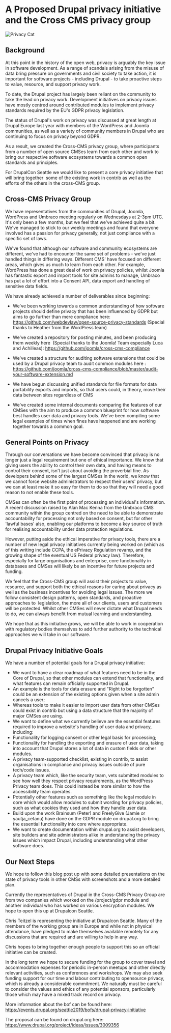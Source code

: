 # A Proposed Drupal privacy initiative and the Cross CMS privacy group

![Privacy Cat](http://freelygive.org.uk/sites/default/files/dreamstime_m_22112343_0.jpg)

## Background

At this point in the history of the open web, privacy is arguably the key issue in software development. As a range of scandals arising from the misuse of data bring pressure on governments and civil society to take action, it is important for software projects - including Drupal - to take proactive steps to value, resource, and support privacy work.

To date, the Drupal project has largely been reliant on the community to take the lead on privacy work. Development initiatives on privacy issues have mostly centred around contributed modules to implement privacy standards required by the EU's GDPR privacy legislation.

The status of Drupal's work on privacy was discussed at great length at Drupal Europe last year with members of the WordPress and Joomla communities, as well as a variety of community members in Drupal who are continuing to focus on privacy beyond GDPR.

As a result, we created the Cross-CMS privacy group, where participants from a number of open source CMSes learn from each other and work to bring our respective software ecosystems towards a common open standards and principles.

For DrupalCon Seattle we would like to present a core privacy initiative that will bring together  some of the existing work in contrib as well as the efforts of the others in the cross-CMS group.

## Cross-CMS Privacy Group

We have representatives from the communities of Drupal, Joomla, WordPress and Umbraco meeting regularly on Wednesdays at 2-3pm UTC. It's only been a few months, but we feel that we've achieved quite a bit. We've managed to stick to our weekly meetings and found that everyone involved has a passion for privacy generally, not just compliance with a specific set of laws.

We've found that although our software and community ecosystems are different, we've had to encounter the same set of problems - we've just handled things in differing ways. Different CMS' have focused on different areas, which gives us much to learn from each other. For example, WordPress has done a great deal of work on privacy policies, whilst Joomla has fantastic export and import tools for site admins to manage, Umbraco has put a lot of effort into a Consent API, data export and handling of sensitive data fields.

We have already achieved a number of deliverables since beginning:

-   We've been working towards a common understanding of how software projects should define privacy that has been influenced by GDPR but aims to go further than mere compliance here: <https://github.com/webdevlaw/open-source-privacy-standards> (Special thanks to Heather from the WordPress team)

-   We've created a repository for posting minutes, and been producing them weekly here  (Special thanks to the Joomla! Team especially Luca and Achilleas): <https://github.com/joomla/cross-cms-compliance>

-   We've created a structure for auditing software extensions that could be used by a Drupal privacy team to audit common modules here : <https://github.com/joomla/cross-cms-compliance/blob/master/audit-your-software-extension.md>

-   We have begun discussing unified standards for file formats for data portability exports and imports, so that users could, in theory, move their data between sites regardless of CMS

-   We've created some internal documents comparing the features of our CMSes with the aim to produce a common blueprint for how software best handles user data and privacy tools. We've been compiling some legal examples of times when fines have happened and are working together towards a common goal.

## General Points on Privacy

Through our conversations we have become convinced that privacy is no longer just a legal requirement but one of ethical importance. We know that giving users the ability to control their own data, and having means to control their consent, isn't just about avoiding the proverbial fine. As developers behind some of the largest CMSes in the world, we know that we cannot force website administrators to respect their users' privacy, but we can at least make it so easy for them to do so that they will need a good reason to not enable these tools.

CMSes can often be the first point of processing an individual's information. A recent discussion raised by Alan Mac Kenna from the Umbraco CMS community within the group centred on the need to be able to demonstrate accountability for processing not only based on consent, but for other 'lawful bases' also, enabling our platforms to become a key source of truth for realising accountability under data protection regulations.

However, putting aside the ethical imperative for privacy tools, there are a number of new legal privacy initiatives currently being worked on (which as of this writing include CCPA, the ePrivacy Regulation revamp, and the growing shape of the eventual US Federal privacy law). Therefore, especially for large organisations and enterprise, core functionality in databases and CMSes will likely be an incentive for future projects and funding.

We feel that the Cross-CMS group will assist their projects to value, resource, and support both the ethical reasons for caring about privacy as well as the business incentives for avoiding legal issues. The more we follow consistent design patterns, open standards, and proactive approaches to  legislation, the more all of our clients, users and customers will be protected. Whilst other CMSes will never dictate what Drupal needs to do, we can always benefit from mutual learning and understanding.

We hope that as this initiative grows, we will be able to work in cooperation with regulatory bodies themselves to add further authority to the technical approaches we will take in our software.

## Drupal Privacy Initiative Goals

We have a number of potential goals for a Drupal privacy initiative:

-   We want to have a clear roadmap of what features need to be in the Core of Drupal, so that other modules can extend that functionality, and what features can remain officially supported in Drupal.
-   An example is the tools for data erasure and "Right to be forgotten" could be an extension of the existing options given when a site admin cancels a user;
-   Whereas tools to make it easier to import user data from other CMSes could exist in contrib but using a data structure that the majority of major CMSes are using.
-   We want to define what we currently believe are the essential features required to improve a website's handling of user data and privacy, including:
-   Functionality for logging consent or other legal basis for processing;
-   Functionality for handling the exporting and erasure of user data, taking into account that Drupal stores a lot of data in custom fields or other modules.
-   A privacy team-supported checklist, existing in contrib, to assist organisations in compliance and privacy issues outside of pure tech/code issues.
-   A privacy team which, like the security team, vets submitted modules to see how well they respect privacy requirements, as the WordPress Privacy team does. This could instead be more similar to how the accessibility team operates.
-   Potentially other features such as something like the legal module in core which would allow modules to submit wording for privacy policies, such as what cookies they used and how they handle user data.
-   Build upon the work Brainsum (Peter) and FreelyGive (Jamie or yautja_cetanu) have done on the GDPR module on drupal.org to bring the essential functionality into core where appropriate.
-   We want to create documentation within drupal.org to assist developers, site builders and site administrators alike in understanding the privacy issues which impact Drupal, including understanding what other software does.

## Our Next Steps

We hope to follow this blog post up with some detailed presentations on the state of privacy tools in other CMSs with screenshots and a more detailed plan.

Currently the representatives of Drupal in the Cross-CMS Privacy Group are from two companies which worked on the /project/gdpr module and another individual who has worked on various encryption modules. We hope to open this up at Drupalcon Seattle.

Chris Teitzel is representing the initiative at Drupalcon Seattle. Many of the members of the working group are in Europe and while not in physical attendance, have pledged to make themselves available remotely for any discussions that are required and are willing to help in any way.

Chris hopes to bring together enough people to support this so an official initiative can be created.

In the long term we hope to secure funding for the group to cover travel and accommodation expenses for periodic in-person meetups and other directly relevant activities, such as conferences and workshops. We may also seek funding support for our time and labour contributing to opensource privacy, which is already a considerable commitment. We naturally must be careful to consider the values and ethics of any potential sponsors, particularly those which may have a mixed track record on privacy.

More information about the bof can be found here: https://events.drupal.org/seattle2019/bofs/drupal-privacy-initiative

The proposal can be found on drupal.org here: https://www.drupal.org/project/ideas/issues/3009356


